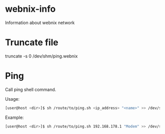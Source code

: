 # webnix-info
Information about webnix network

# Truncate file
truncate -s 0 /dev/shm/ping.webnix

# Ping
Call ping shell command.

Usage:
```bash
[user@host <dir>]$ sh /route/to/ping.sh <ip_address> "<name>" >> /dev/shm/ping.webnix
```

Example:
```bash
[user@host <dir>]$ sh /route/to/ping.sh 192.168.178.1 "Modem" >> /dev/shm/ping.webnix
```
